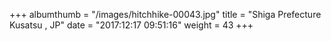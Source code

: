 +++
albumthumb = "/images/hitchhike-00043.jpg"
title = "Shiga Prefecture Kusatsu , JP"
date = "2017:12:17 09:51:16"
weight = 43
+++
